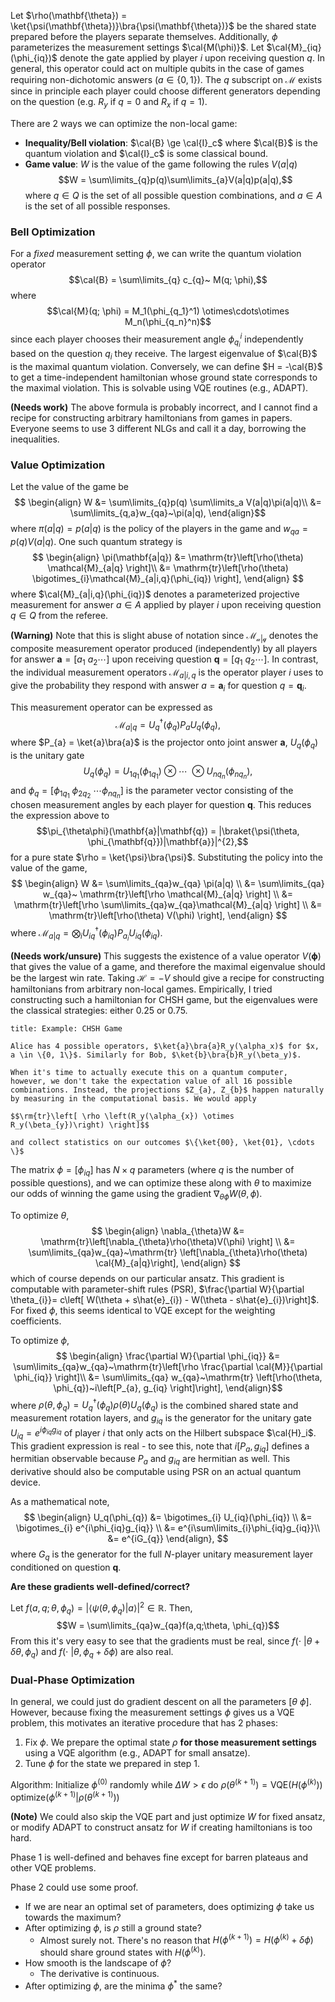 Let $\rho(\mathbf{\theta}) = \ket{\psi(\mathbf{\theta})}\bra{\psi(\mathbf{\theta})}$ be the shared state prepared before the players separate themselves. Additionally, $\phi$ parameterizes the measurement settings $\cal{M(\phi)}$. Let $\cal{M}_{iq}(\phi_{iq})$ denote the gate applied by player $i$ upon receiving question $q$. In general, this operator could act on multiple qubits in the case of games requiring non-dichotomic answers ($a \in \{ 0, 1\}$). The $q$ subscript on $\mathcal{M}$ exists since in principle each player could choose different generators depending on the question (e.g. $R_y$ if $q=0$ and $R_x$ if $q=1$).

There are 2 ways we can optimize the non-local game:

- **Inequality/Bell violation**: $\cal{B} \ge \cal{I}_c$ where $\cal{B}$ is the quantum violation and $\cal{I}_c$ is some classical bound.
- **Game value**: $W$ is the value of the game following the rules $V(a | q)$
$$W = \sum\limits_{q}p(q)\sum\limits_{a}V(a|q)p(a|q),$$
where $q \in Q$ is the set of all possible question combinations, and $a \in A$ is the set of all possible responses.

### Bell Optimization

For a _fixed_ measurement setting $\phi$, we can write the quantum violation operator
$$\cal{B} = \sum\limits_{q} c_{q}~ M(q; \phi),$$
where
$$\cal{M}(q; \phi) = M_1(\phi_{q_1}^1) \otimes\cdots\otimes M_n(\phi_{q_n}^n)$$
since each player chooses their measurement angle $\phi_{q_i}^i$ independently based on the question $q_i$ they receive. The largest eigenvalue of $\cal{B}$ is the maximal quantum violation. Conversely, we can define $H = -\cal{B}$ to get a time-independent hamiltonian whose ground state corresponds to the maximal violation. This is solvable using VQE routines (e.g., ADAPT).

**(Needs work)** The above formula is probably incorrect, and I cannot find a recipe for constructing arbitrary hamiltonians from games in papers. Everyone seems to use 3 different NLGs and call it a day, borrowing the inequalities.

### Value Optimization

Let the value of the game be
$$
\begin{align}
W &= \sum\limits_{q}p(q) \sum\limits_a V(a|q)\pi(a|q)\\
&= \sum\limits_{q,a}w_{qa}~\pi(a|q),
\end{align}$$
where $\pi(a|q) = p(a|q)$ is the policy of the players in the game and $w_{qa} = p(q)V(a|q)$. One such quantum strategy is
$$
\begin{align}
\pi(\mathbf{a|q}) &= \mathrm{tr}\left[\rho(\theta) \mathcal{M}_{a|q} \right]\\
&= \mathrm{tr}\left[\rho(\theta) \bigotimes_{i}\mathcal{M}_{a|i,q}(\phi_{iq}) \right],
\end{align}
$$
where $\cal{M}_{a|i,q}(\phi_{iq})$ denotes a parameterized projective measurement for answer $a\in A$ applied by player $i$ upon receiving question $q \in Q$ from the referee.

**(Warning)** Note that this is slight abuse of notation since $\mathcal{M_{a|q}}$ denotes the composite measurement operator produced (independently) by all players for answer $\mathbf{a} = [a_{1}~a_{2}\cdots]$ upon receiving question $\mathbf{q} = [q_{1}~q_2\cdots]$. In contrast, the individual measurement operators $\mathcal{M}_{a|i,q}$ is the operator player $i$ uses to give the probability they respond with answer $a=\mathbf{a}_{i}$ for question $q=\mathbf{q}_i$. 

This measurement operator can be expressed as
$$\mathcal{M}_{a|q} = U^\dagger_q(\phi_{q})P_{a}U_q(\phi_{q}),$$
where $P_{a} = \ket{a}\bra{a}$ is the projector onto joint answer $\mathbf{a}$, $U_q(\phi_q)$ is the unitary gate
$$U_{q}(\phi_{q}) = U_{1q_{1}}(\phi_{1q_{1}})~\otimes~\cdots~\otimes U_{nq_{n}}(\phi_{nq_{n}}),$$
and $\phi_{q} = [\phi_{1q_{1}}~\phi_{2q_{2}}~\cdots\phi_{nq_{n}}]$ is the parameter vector consisting of the chosen measurement angles by each player for question $\mathbf{q}$. This reduces the expression above to
$$\pi_{\theta\phi}(\mathbf{a}|\mathbf{q}) = |\braket{\psi(\theta, \phi_{\mathbf{q}})|\mathbf{a}}|^{2},$$
for a pure state $\rho = \ket{\psi}\bra{\psi}$. Substituting the policy into the value of the game,
$$
\begin{align}
W &= \sum\limits_{qa}w_{qa} \pi(a|q) \\
&= \sum\limits_{qa} w_{qa}~ \mathrm{tr}\left[\rho \mathcal{M}_{a|q} \right] \\
&= \mathrm{tr}\left[\rho \sum\limits_{qa}w_{qa}\mathcal{M}_{a|q} \right] \\
&= \mathrm{tr}\left[\rho(\theta) V(\phi) \right],
\end{align}
$$
where $\mathcal{M}_{a|q} = \bigotimes_{i} U_{iq}^{\dagger}(\phi_{iq}) P_{a_{i}} U_{iq}(\phi_{iq})$.

**(Needs work/unsure)** This suggests the existence of a value operator $V(\mathbf{\phi})$ that gives the value of a game, and therefore the maximal eigenvalue should be the largest win rate. Taking $\mathcal{H} = -V$ should give a recipe for constructing hamiltonians from arbitrary non-local games. Empirically, I tried constructing such a hamiltonian for CHSH game, but the eigenvalues were the classical strategies: either 0.25 or 0.75.

```ad-info
title: Example: CHSH Game

Alice has 4 possible operators, $\ket{a}\bra{a}R_y(\alpha_x)$ for $x, a \in \{0, 1\}$. Similarly for Bob, $\ket{b}\bra{b}R_y(\beta_y)$.

When it's time to actually execute this on a quantum computer, however, we don't take the expectation value of all 16 possible combinations. Instead, the projections $Z_{a}, Z_{b}$ happen naturally by measuring in the computational basis. We would apply

$$\rm{tr}\left[ \rho \left(R_y(\alpha_{x}) \otimes R_y(\beta_{y})\right) \right]$$

and collect statistics on our outcomes $\{\ket{00}, \ket{01}, \cdots \}$
```

The matrix $\phi = [\phi_{iq}]$ has $N \times q$ parameters (where $q$ is the number of possible questions), and we can optimize these along with $\theta$ to maximize our odds of winning the game using the gradient $\nabla_{\theta\phi}W(\theta,\phi)$.

To optimize $\theta$,
$$
\begin{align}
\nabla_{\theta}W &= \mathrm{tr}\left[\nabla_{\theta}\rho(\theta)V(\phi) \right] \\
&= \sum\limits_{qa}w_{qa}~\mathrm{tr} \left[\nabla_{\theta}\rho(\theta) \cal{M}_{a|q}\right],
\end{align}
$$
which of course depends on our particular ansatz. This gradient is computable with parameter-shift rules (PSR), $\frac{\partial W}{\partial \theta_{i}}= c\left[ W(\theta + s\hat{e}_{i}) - W(\theta - s\hat{e}_{i})\right]$. For fixed $\phi$, this seems identical to VQE except for the weighting coefficients.

To optimize $\phi$,
$$
\begin{align}
\frac{\partial W}{\partial \phi_{iq}} &= \sum\limits_{qa}w_{qa}~\mathrm{tr}\left[\rho \frac{\partial \cal{M}}{\partial \phi_{iq}} \right]\\
&= \sum\limits_{qa} w_{qa}~\mathrm{tr} \left[\rho(\theta, \phi_{q})~i\left[P_{a}, g_{iq} \right]\right],
\end{align}$$where $\rho(\theta, \phi_{q}) = U^{\dagger}_{q}(\phi_{q})\rho(\theta)U_{q}(\phi_{q})$ is the combined shared state and measurement rotation layers, and $g_{iq}$ is the generator for the unitary gate $U_{iq} = e^{i\phi_{iq}g_{iq}}$ of player $i$ that only acts on the Hilbert subspace $\cal{H}_i$. This gradient expression is real - to see this, note that $i[P_{a}, g_{iq}]$ defines a hermitian observable because $P_a$ and $g_{iq}$ are hermitian as well. This derivative should also be computable using PSR on an actual quantum device.

As a mathematical note,
$$
\begin{align}
U_q(\phi_{q}) &= \bigotimes_{i} U_{iq}(\phi_{iq}) \\
&= \bigotimes_{i} e^{i\phi_{iq}g_{iq}} \\
&= e^{i\sum\limits_{i}\phi_{iq}g_{iq}}\\
&= e^{iG_{q}}
\end{align},
$$
where $G_q$ is the generator for the full $N$-player unitary measurement layer conditioned on question $\mathbf{q}$.

**Are these gradients well-defined/correct?**

Let $f(a, q; \theta, \phi_{q}) = |\langle\psi(\theta, \phi_{q})|a\rangle|^{2} \in \mathbb{R}$. Then,
$$W = \sum\limits_{qa}w_{qa}f(a,q;\theta, \phi_{q})$$
From this it's very easy to see that the gradients must be real, since $f(\cdot~| \theta + \delta \theta, \phi_{q})$ and $f(\cdot~| \theta, \phi_{q} + \delta \phi)$ are also real.

### Dual-Phase Optimization

In general, we could just do gradient descent on all the parameters $\left[\theta~\phi \right]$. However, because fixing the measurement settings $\phi$ gives us a VQE problem, this motivates an iterative procedure that has 2 phases:

1. Fix $\phi$. We prepare the optimal state $\rho$ **for those measurement settings** using a VQE algorithm (e.g., ADAPT for small ansatze).
2. Tune $\phi$ for the state we prepared in step 1.

Algorithm:
	Initialize $\phi^{(0)}$ randomly
	while $\Delta W > \epsilon$ do
		$\rho(\theta^{(k+1)}) = \mathrm{VQE}(H(\phi^{(k)}))$
		$\mathrm{optimize}(\phi^{(k+1)} | \rho(\theta^{(k+1)}))$

**(Note)** We could also skip the VQE part and just optimize $W$ for fixed ansatz, or modify ADAPT to construct ansatz for $W$ if creating hamiltonians is too hard.

Phase 1 is well-defined and behaves fine except for barren plateaus and other VQE problems.

Phase 2 could use some proof.
- If we are near an optimal set of parameters, does optimizing $\phi$ take us towards the maximum?
- After optimizing $\phi$, is $\rho$ still a ground state?
	- Almost surely not. There's no reason that $H(\phi^{(k+1)}) = H(\phi^{(k)} + \delta \phi)$ should share ground states with $H(\phi^{(k)})$.
- How smooth is the landscape of $\phi$?
	- The derivative is continuous.
- After optimizing $\phi$, are the minima $\phi^*$ the same?
